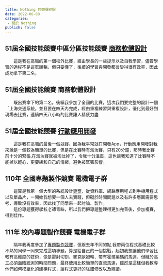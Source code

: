```yaml
---
title: Nothing 的競賽經驗
date: 2022-06-08
categories: 
 - 關於 Nothing
publish: false
---
```

## 51屆全國技能競賽中區分區技能競賽 [商務軟體設計](https://github.com/TcivsCSE/51A-Data)
&emsp;&emsp;這是我在高職的第一個校外比賽，經由學長的一些提示以及自我學習，儘管學習的過程不是這麼順暢，但只要懂了，後續的學習與開發都會變得很有效率，因此成功拿下第二名。

## 51屆全國技能競賽 商務軟體設計
&emsp;&emsp;既出賽拿下的第二名，後續我參加了全國的比賽，這次我們要完整的設計一個「上海交通系統，並且要在四天內完成，經由重複練習與重複設計，優化到最好到現場去比賽，連續四天八小時的比賽讓人精疲力盡

## 51屆全國技能競賽 [行動應用開發](https://github.com/I-am-nothing/VA_CARE)
&emsp;&emsp;這是我在高職的最後一個競賽，因為我平常就在開發App，行動應用開發對我來說是一個較為簡單的比賽，但是在比賽時有淘汰賽，只有20分鐘，那時我比賽前十分的緊張,在淘汰賽就被淘汰掉了，令我十分沮喪，這也讓我知道了比賽時不能掉以輕心，更要緩和自己的情緒，避免被緊張影響。

## 110年 全國專題製作競賽 電機電子群
&emsp;&emsp;這算是我第一個大型的系統設計[專案](https://github.com/I-am-nothing/Security_Smart_Home)，從資料庫、網路應用程式到手機用程式以及單晶片，一開始我想要一個人去實踐，但礙於時間問題以及有許多層面需要思考，導致沒有效率，因此找了同學來一起討論、製作。<br/>
&emsp;&emsp;這份專題獲得學校老師青睞，所以我們把專題整理得更加完善後，參加複賽，得到佳作。

## 111年 校內專題製作競賽 電機電子群
&emsp;&emsp;隔年我再度參加了[專題製作競賽](https://github.com/I-am-nothing/Twitch_Car)，但跟去年不同的點,我帶兩位程式基礎比較不熟的同學一同來完成這項專題，算是給自己的一個挑戰，起初我想讓他們學習比較有高難度的技術，像是雷射切割、麥克歐姆輪、帶有霍爾編碼的馬達、但礙於高三必須面臨統測的時間問題，最終使用比較簡單的直流馬達，雖然是這樣但我教導他們如何模組化的建構程式，讓程式更好的除錯修改以及閱讀。